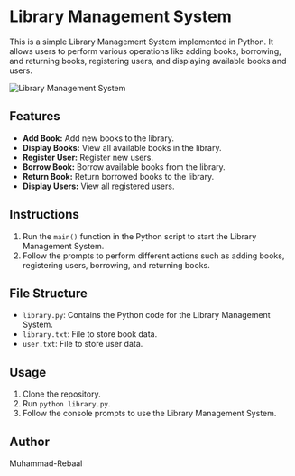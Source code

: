 # Library Management System

This is a simple Library Management System implemented in Python. It allows users to perform various operations like adding books, borrowing, and returning books, registering users, and displaying available books and users.

![Library Management System](https://americanlibrariesmagazine.org/wp-content/uploads/2016/06/editions-purpose-based.jpg)

## Features

- **Add Book:** Add new books to the library.
- **Display Books:** View all available books in the library.
- **Register User:** Register new users.
- **Borrow Book:** Borrow available books from the library.
- **Return Book:** Return borrowed books to the library.
- **Display Users:** View all registered users.

## Instructions

1. Run the `main()` function in the Python script to start the Library Management System.
2. Follow the prompts to perform different actions such as adding books, registering users, borrowing, and returning books.

## File Structure

- `library.py`: Contains the Python code for the Library Management System.
- `library.txt`: File to store book data.
- `user.txt`: File to store user data.

## Usage

1. Clone the repository.
2. Run `python library.py`.
3. Follow the console prompts to use the Library Management System.

## Author

Muhammad-Rebaal

